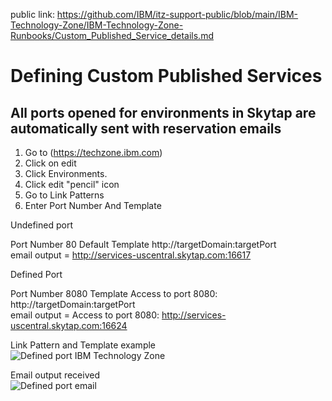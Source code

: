 public link: https://github.com/IBM/itz-support-public/blob/main/IBM-Technology-Zone/IBM-Technology-Zone-Runbooks/Custom_Published_Service_details.md

# Defining Custom Published Services

## All ports opened for environments in Skytap are automatically sent with reservation emails

1. Go to (https://techzone.ibm.com)
2. Click on edit
3. Click Environments.
4. Click edit "pencil" icon
5. Go to Link Patterns
6. Enter Port Number And Template

Undefined port    

  Port Number 80 Default Template http://targetDomain:targetPort  
  email output = http://services-uscentral.skytap.com:16617  
  
Defined Port   

  Port Number 8080 Template Access to port 8080: http://targetDomain:targetPort  
  email output = Access to port 8080: http://services-uscentral.skytap.com:16624  


Link Pattern and Template example  
![Defined port IBM Technology Zone](https://github.com/IBM/itz-support-public/blob/main/IBM-Technology-Zone/IBM-Technology-Zone-Runbooks/Images/Defined-port-techzone.png)  

Email output received   
![Defined port email](https://github.com/IBM/itz-support-public/blob/main/IBM-Technology-Zone/IBM-Technology-Zone-Runbooks/Images/Defined-port-email.png)  
